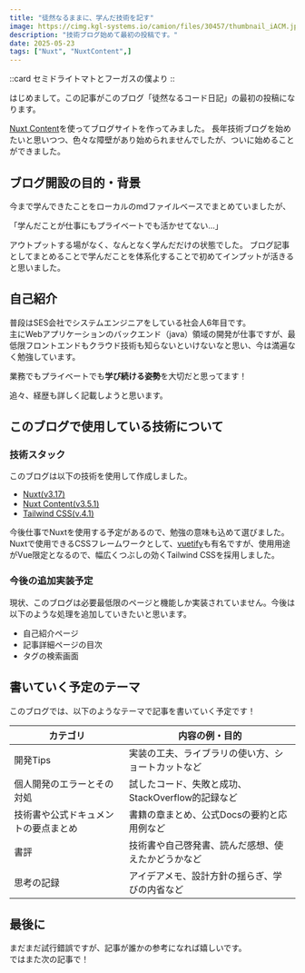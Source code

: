 ```yaml
---
title: "徒然なるままに、学んだ技術を記す"
image: https://cimg.kgl-systems.io/camion/files/30457/thumbnail_iACM.jpg?x=1280
description: "技術ブログ始めて最初の投稿です。"
date: 2025-05-23
tags: ["Nuxt", "NuxtContent",]
---
```


::card
セミドライトマトとフーガスの僕より
::


はじめまして。この記事がこのブログ「徒然なるコード日記」の最初の投稿になります。

[Nuxt Content](https://content.nuxt.com/)を使ってブログサイトを作ってみました。
長年技術ブログを始めたいと思いつつ、色々な障壁があり始められませんでしたが、ついに始めることができました。


## ブログ開設の目的・背景

今まで学んできたことをローカルのmdファイルベースでまとめていましたが、

「学んだことが仕事にもプライベートでも活かせてない...」

アウトプットする場がなく、なんとなく学んだだけの状態でした。
ブログ記事としてまとめることで学んだことを体系化することで初めてインプットが活きると思いました。


## 自己紹介

普段はSES会社でシステムエンジニアをしている社会人6年目です。<br>
主にWebアプリケーションのバックエンド（java）領域の開発が仕事ですが、最低限フロントエンドもクラウド技術も知らないといけないなと思い、今は満遍なく勉強しています。


業務でもプライベートでも**学び続ける姿勢**を大切だと思ってます！

追々、経歴も詳しく記載しようと思います。


## このブログで使用している技術について

### 技術スタック

このブログは以下の技術を使用して作成しました。

- [Nuxt(v3.17)](https://nuxt.com/)
- [Nuxt Content(v3.5.1)](https://content.nuxt.com/)
- [Tailwind CSS(v.4.1)](https://tailwindcss.com/)

今後仕事でNuxtを使用する予定があるので、勉強の意味も込めて選びました。
Nuxtで使用できるCSSフレームワークとして、[vuetify](https://vuetifyjs.com/ja/)も有名ですが、使用用途がVue限定となるので、幅広くつぶしの効くTailwind CSSを採用しました。

### 今後の追加実装予定

現状、このブログは必要最低限のページと機能しか実装されていません。今後は以下のような処理を追加していきたいと思います。

- 自己紹介ページ
- 記事詳細ページの目次
- タグの検索画面

## 書いていく予定のテーマ

このブログでは、以下のようなテーマで記事を書いていく予定です！

| カテゴリ                         | 内容の例・目的                                         |
|----------------------------------|--------------------------------------------------------|
| 開発Tips                         | 実装の工夫、ライブラリの使い方、ショートカットなど     |
| 個人開発のエラーとその対処       | 試したコード、失敗と成功、StackOverflow的記録など     |
| 技術書や公式ドキュメントの要点まとめ | 書籍の章まとめ、公式Docsの要約と応用例など             |
| 書評                             | 技術書や自己啓発書、読んだ感想、使えたかどうかなど     |
| 思考の記録                       | アイデアメモ、設計方針の揺らぎ、学びの内省など         |


## 最後に

まだまだ試行錯誤ですが、記事が誰かの参考になれば嬉しいです。<br>
ではまた次の記事で！